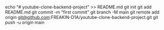 echo "# youtube-clone-backend-project" >> README.md
git init
git add README.md
git commit -m "first commit"
git branch -M main
git remote add origin git@github.com:FREAKIN-D1A/youtube-clone-backend-project.git
git push -u origin main
